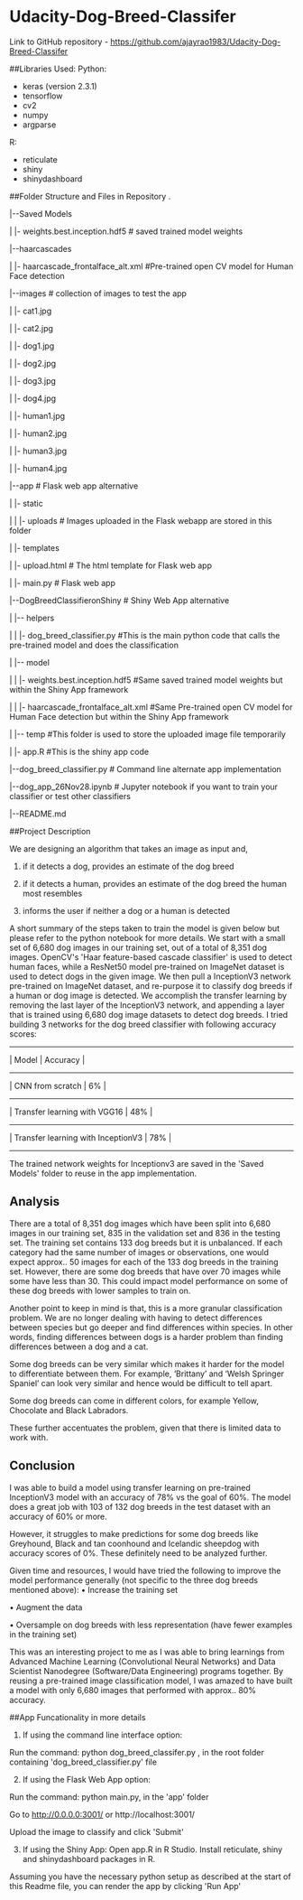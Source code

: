 # Udacity-Dog-Breed-Classifer

Link to GitHub repository - https://github.com/ajayrao1983/Udacity-Dog-Breed-Classifer

##Libraries Used:
Python:
- keras (version 2.3.1)
- tensorflow
- cv2 
- numpy
- argparse 

R:
- reticulate
- shiny
- shinydashboard


##Folder Structure and Files in Repository
.

|--Saved Models

| |- weights.best.inception.hdf5 # saved trained model weights

|--haarcascades

| |- haarcascade_frontalface_alt.xml #Pre-trained open CV model for Human Face detection

|--images # collection of images to test the app

| |- cat1.jpg

| |- cat2.jpg

| |- dog1.jpg

| |- dog2.jpg

| |- dog3.jpg

| |- dog4.jpg

| |- human1.jpg

| |- human2.jpg

| |- human3.jpg

| |- human4.jpg

|--app # Flask web app alternative

| |- static

| | |- uploads # Images uploaded in the Flask webapp are stored in this folder 

| |- templates

| |- upload.html # The html template for Flask web app

| |- main.py # Flask web app

|--DogBreedClassifieronShiny # Shiny Web App alternative

| |-- helpers

| | |- dog_breed_classifier.py #This is the main python code that calls the pre-trained model and does the classification

| |-- model

| | |- weights.best.inception.hdf5 #Same saved trained model weights but within the Shiny App framework

| | |- haarcascade_frontalface_alt.xml #Same Pre-trained open CV model for Human Face detection but within the Shiny App framework

| |-- temp #This folder is used to store the uploaded image file temporarily

| |- app.R #This is the shiny app code

|--dog_breed_classifier.py # Command line alternate app implementation

|--dog_app_26Nov28.ipynb # Jupyter notebook if you want to train your classifier or test other classifiers

|--README.md

##Project Description

We are designing an algorithm that takes an image as input and,
1) if it detects a dog, provides an estimate of the dog breed

2) if it detects a human, provides an estimate of the dog breed the human most resembles

3) informs the user if neither a dog or a human is detected

A short summary of the steps taken to train the model is given below but please refer to the python notebook for more details. 
We start with a small set of 6,680 dog images in our training set, out of a total of 8,351 dog images. 
OpenCV's 'Haar feature-based cascade classifier' is used to detect human faces, while a ResNet50 model pre-trained on ImageNet dataset is used to detect dogs in the given image.
We then pull a InceptionV3 network pre-trained on ImageNet dataset, and re-purpose it to classify dog breeds if a human or dog image is detected.
We accomplish the transfer learning by removing the last layer of the InceptionV3 network, and appending a layer that is trained using 6,680 dog image datasets to detect dog breeds.
I tried building 3 networks for the dog breed classifier with following accuracy scores:
________________________________________________
| Model                              | Accuracy |
________________________________________________
| CNN from scratch                   |      6%  |
________________________________________________
| Transfer learning with VGG16       |     48%  |
________________________________________________
| Transfer learning with InceptionV3 |     78%  |
________________________________________________

The trained network weights for Inceptionv3 are saved in the 'Saved Models' folder to reuse in the app implementation.

## Analysis

There are a total of 8,351 dog images which have been split into 6,680 images in our training set, 835 in the validation set and 836 in the testing set.
The training set contains 133 dog breeds but it is unbalanced. If each category had the same number of images or observations, one would expect approx.. 50 images for each of the 133 dog breeds in the training set. However, there are some dog breeds that have over 70 images while some have less than 30. This could impact model performance on some of these dog breeds with lower samples to train on. 

Another point to keep in mind is that, this is a more granular classification problem. We are no longer dealing with having to detect differences between species but go deeper and find differences within species. In other words, finding differences between dogs is a harder problem than finding differences between a dog and a cat. 

Some dog breeds can be very similar which makes it harder for the model to differentiate between them. For example, ‘Brittany’ and ‘Welsh Springer Spaniel’ can look very similar and hence would be difficult to tell apart.  
 
Some dog breeds can come in different colors, for example Yellow, Chocolate and Black Labradors.

These further accentuates the problem, given that there is limited data to work with.

## Conclusion

I was able to build a model using transfer learning on pre-trained InceptionV3 model with an accuracy of 78% vs the goal of 60%. The model does a great job with 103 of 132 dog breeds in the test dataset with an accuracy of 60% or more.

However, it struggles to make predictions for some dog breeds like Greyhound, Black and tan coonhound and Icelandic sheepdog with accuracy scores of 0%. These definitely need to be analyzed further.

Given time and resources, I would have tried the following to improve the model performance generally (not specific to the three dog breeds mentioned above):
•	Increase the training set

•	Augment the data

•	Oversample on dog breeds with less representation (have fewer examples in the training set)

This was an interesting project to me as I was able to bring learnings from Advanced Machine Learning (Convolutional Neural Networks) and Data Scientist Nanodegree (Software/Data Engineering) programs together. By reusing a pre-trained image classification model, I was amazed to have built a model with only 6,680 images that performed with approx.. 80% accuracy.


##App Funcationality in more details

1) If using the command line interface option:

Run the command: python dog_breed_classifer.py <path of the image file>, in the root folder containing 'dog_breed_classifier.py' file

2) If using the Flask Web App option:

Run the command: python main.py, in the 'app' folder

Go to http://0.0.0.0:3001/ or http://localhost:3001/

Upload the image to classify and click 'Submit'

3) If using the Shiny App:
Open app.R in R Studio. Install reticulate, shiny and shinydashboard packages in R.

Assuming you have the necessary python setup as described at the start of this Readme file, you can render the app by clicking 'Run App'
